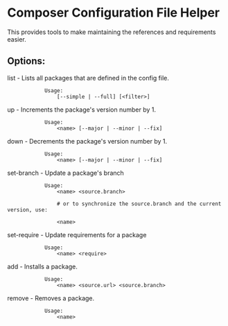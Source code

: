 Composer Configuration File Helper
==================================

This provides tools to make maintaining the references and requirements easier.

Options:
--------

list            - Lists all packages that are defined in the config file.
                
                Usage:
                    [--simple | --full] [<filter>]

up              - Increments the package's version number by 1.
                
                Usage:
                    <name> [--major | --minor | --fix]

down            - Decrements the package's version number by 1.
                
                Usage:
                    <name> [--major | --minor | --fix]

set-branch      - Update a package's branch
                
                Usage:
                    <name> <source.branch>
                    
                    # or to synchronize the source.branch and the current version, use:
                    
                    <name>

set-require     - Update requirements for a package
                
                Usage:
                    <name> <require>

add             - Installs a package.
                
                Usage:
                    <name> <source.url> <source.branch>

remove          - Removes a package.
                
                Usage:
                    <name>